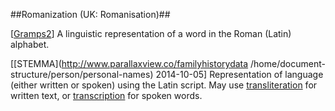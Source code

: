 ##Romanization (UK: Romanisation)##

\[[Gramps2](SOURCES.md#Gramps2)\] A linguistic representation of a word in the Roman (Latin) alphabet.

\[[STEMMA](http://www.parallaxview.co/familyhistorydata /home/document-structure/person/personal-names) 2014-10-05\]
Representation of language (either written or spoken) using the Latin script. May use [transliteration](transliteration.md) for written text, or [transcription](transcription.md) for spoken words.
